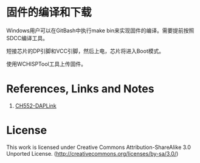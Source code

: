 # 固件的编译和下载
Windows用户可以在GitBash中执行make bin来实现固件的编译。需要提前按照SDCC编译工具。

短接芯片的DP引脚和VCC引脚，然后上电，芯片将进入Boot模式。

使用WCHISPTool工具上传固件。

# References, Links and Notes
1. [CH552-DAPLink](https://github.com/wagiminator/CH552-DAPLink)

# License
This work is licensed under Creative Commons Attribution-ShareAlike 3.0 Unported License. 
(http://creativecommons.org/licenses/by-sa/3.0/)
